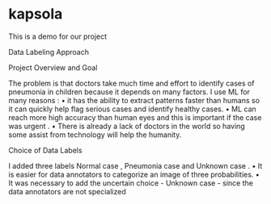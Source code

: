 # kapsola
This is a demo for our project

Data Labeling Approach

Project Overview and Goal

The problem is that doctors take much time and effort to 
identify cases of pneumonia in children because it depends 
on many factors.
I use ML for many reasons :
• it has the ability to extract patterns faster than 
humans so it can quickly help flag serious cases and 
identify healthy cases. 
• ML can reach more high accuracy than human eyes 
and this is important if the case was urgent .
• There is already a lack of doctors in the world so 
having some assist from technology will help the 
humanity.

Choice of Data Labels

I added three labels Normal case , Pneumonia case and 
Unknown case .
• It is easier for data annotators to categorize an image 
of three probabilities.
• It was necessary to add the uncertain choice -
Unknown case - since the data annotators are not 
specialized
